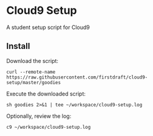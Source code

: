 # Cloud9 Setup
A student setup script for Cloud9


## Install

Download the script:

```
curl --remote-name https://raw.githubusercontent.com/firstdraft/cloud9-setup/master/goodies
```

Execute the downloaded script:

```
sh goodies 2>&1 | tee ~/workspace/cloud9-setup.log
```

Optionally, review the log:

```
c9 ~/workspace/cloud9-setup.log
```
